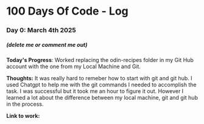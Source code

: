 # 100 Days Of Code - Log

### Day 0: March 4th 2025
##### (delete me or comment me out)

**Today's Progress**: Worked replacing the odin-recipes folder in my Git Hub account with the one from my Local Machine and Git.

**Thoughts:** It was really hard to remeber how to start with git and git hub. I used Chatgpt to help me with the git commands I needed to accomplish the task. I was successful but it took
me an hour to figure it out. However I learned a lot about the difference between my local machine, git and git hub in the process.

**Link to work:** 

